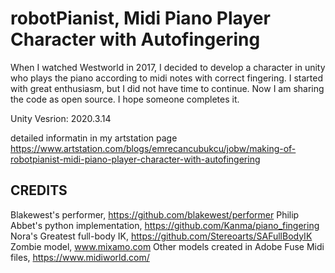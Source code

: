 robotPianist, Midi Piano Player Character with Autofingering
=============

When I watched Westworld in 2017, I decided to develop a character in unity who plays the piano according to midi notes with correct fingering. 
I started with great enthusiasm, but I did not have time to continue. 
Now I am sharing the code as open source. I hope someone completes it. 

Unity Vesrion:  2020.3.14

detailed informatin in my artstation page 
https://www.artstation.com/blogs/emrecancubukcu/jobw/making-of-robotpianist-midi-piano-player-character-with-autofingering



CREDITS
-----------------------------------

Blakewest's performer,  https://github.com/blakewest/performer
Philip Abbet's python implementation, https://github.com/Kanma/piano_fingering
Nora's Greatest full-body IK, https://github.com/Stereoarts/SAFullBodyIK
Zombie model, www.mixamo.com
Other models created in Adobe Fuse
Midi files, https://www.midiworld.com/

